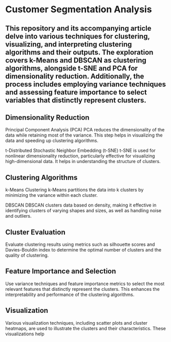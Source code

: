 # Customer Segmentation Analysis

## This repository and its accompanying article delve into various techniques for clustering, visualizing, and interpreting clustering algorithms and their outputs. The exploration covers k-Means and DBSCAN as clustering algorithms, alongside t-SNE and PCA for dimensionality reduction. Additionally, the process includes employing variance techniques and assessing feature importance to select variables that distinctly represent clusters.


## Dimensionality Reduction
Principal Component Analysis (PCA)
PCA reduces the dimensionality of the data while retaining most of the variance. This step helps in visualizing the data and speeding up clustering algorithms.

t-Distributed Stochastic Neighbor Embedding (t-SNE)
t-SNE is used for nonlinear dimensionality reduction, particularly effective for visualizing high-dimensional data. It helps in understanding the structure of clusters.

## Clustering Algorithms
k-Means Clustering
k-Means partitions the data into k clusters by minimizing the variance within each cluster.

DBSCAN
DBSCAN clusters data based on density, making it effective in identifying clusters of varying shapes and sizes, as well as handling noise and outliers.

## Cluster Evaluation
Evaluate clustering results using metrics such as silhouette scores and Davies-Bouldin index to determine the optimal number of clusters and the quality of clustering.

## Feature Importance and Selection
Use variance techniques and feature importance metrics to select the most relevant features that distinctly represent the clusters. This enhances the interpretability and performance of the clustering algorithms.

## Visualization
Various visualization techniques, including scatter plots and cluster heatmaps, are used to illustrate the clusters and their characteristics. These visualizations help






